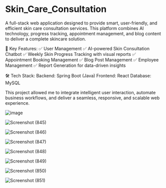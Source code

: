 # Skin_Care_Consultation

A full-stack web application designed to provide smart, user-friendly, and efficient skin care consultation services. This platform combines AI technology, progress tracking, appointment management, and blog content to deliver a complete skincare solution.

🔹 Key Features:
✅ User Management
✅ AI-powered Skin Consultation Chatbot
✅ Weekly Skin Progress Tracking with visual reports
✅ Appointment Booking Management
✅ Blog Post Management
✅ Employee Management
✅ Report Generation for data-driven insights

🛠️ Tech Stack:
Backend: Spring Boot (Java)
Frontend: React
Database: MySQL

This project allowed me to integrate intelligent user interaction, automate business workflows, and deliver a seamless, responsive, and scalable web experience.

![image](https://github.com/user-attachments/assets/a55aadab-105c-46be-93dc-ba4f329cc044)

![Screenshot (845)](https://github.com/user-attachments/assets/9971396f-9bcd-43da-881e-0c38c61b0b3a)

![Screenshot (846)](https://github.com/user-attachments/assets/eee43464-1e66-413b-be4b-9e5dd63a2061)

![Screenshot (847)](https://github.com/user-attachments/assets/4298e475-2bae-4a5a-a8d0-93800a41f81e)

![Screenshot (848)](https://github.com/user-attachments/assets/77a4d07f-d5eb-4786-ac57-931742480cda)

![Screenshot (849)](https://github.com/user-attachments/assets/3836dad3-7a7b-4b13-80d1-0ec4026b7eb4)

![Screenshot (850)](https://github.com/user-attachments/assets/e4df9dde-b1fe-4489-84cc-68e4379c6d60)

![Screenshot (851)](https://github.com/user-attachments/assets/8078e70b-6478-4266-a515-4d4a8483de8a)







